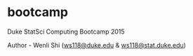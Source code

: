 # bootcamp
Duke StatSci Computing Bootcamp 2015

Author - Wenli Shi (ws118@duke.edu & ws118@stat.duke.edu)
